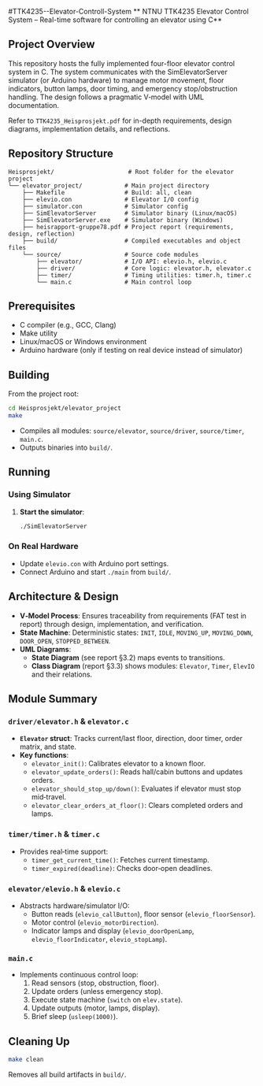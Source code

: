 
#TTK4235--Elevator-Controll-System
** NTNU TTK4235 Elevator Control System – Real-time software for controlling an elevator using C**
## Project Overview

This repository hosts the fully implemented four-floor elevator control system in C. The system communicates with the SimElevatorServer simulator (or Arduino hardware) to manage motor movement, floor indicators, button lamps, door timing, and emergency stop/obstruction handling. The design follows a pragmatic V‑model with UML documentation.

Refer to `TTK4235_Heisprosjekt.pdf` for in-depth requirements, design diagrams, implementation details, and reflections.

## Repository Structure

```plain
Heisprosjekt/                     # Root folder for the elevator project
└── elevator_project/            # Main project directory
    ├── Makefile                 # Build: all, clean
    ├── elevio.con               # Elevator I/O config
    ├── simulator.con            # Simulator config
    ├── SimElevatorServer        # Simulator binary (Linux/macOS)
    ├── SimElevatorServer.exe    # Simulator binary (Windows)
    ├── heisrapport-gruppe78.pdf # Project report (requirements, design, reflection)
    ├── build/                   # Compiled executables and object files
    └── source/                  # Source code modules
        ├── elevator/            # I/O API: elevio.h, elevio.c
        ├── driver/              # Core logic: elevator.h, elevator.c
        ├── timer/               # Timing utilities: timer.h, timer.c
        └── main.c               # Main control loop
```

## Prerequisites

- C compiler (e.g., GCC, Clang)
- Make utility
- Linux/macOS or Windows environment
- Arduino hardware (only if testing on real device instead of simulator)

## Building

From the project root:

```bash
cd Heisprosjekt/elevator_project
make
```

- Compiles all modules: `source/elevator`, `source/driver`, `source/timer`, `main.c`.
- Outputs binaries into `build/`.

## Running

### Using Simulator

1. **Start the simulator**:
   ```bash
   ./SimElevatorServer

### On Real Hardware

- Update `elevio.con` with Arduino port settings.
- Connect Arduino and start `./main` from `build/`.

## Architecture & Design

- **V‑Model Process**: Ensures traceability from requirements (FAT test in report) through design, implementation, and verification.
- **State Machine**: Deterministic states: `INIT`, `IDLE`, `MOVING_UP`, `MOVING_DOWN`, `DOOR_OPEN`, `STOPPED_BETWEEN`.
- **UML Diagrams**:
  - **State Diagram** (see report §3.2) maps events to transitions.
  - **Class Diagram** (report §3.3) shows modules: `Elevator`, `Timer`, `ElevIO` and their relations.

## Module Summary

### `driver/elevator.h` & `elevator.c`

- **`Elevator` struct**: Tracks current/last floor, direction, door timer, order matrix, and state.
- **Key functions**:
  - `elevator_init()`: Calibrates elevator to a known floor.
  - `elevator_update_orders()`: Reads hall/cabin buttons and updates orders.
  - `elevator_should_stop_up/down()`: Evaluates if elevator must stop mid‑travel.
  - `elevator_clear_orders_at_floor()`: Clears completed orders and lamps.

### `timer/timer.h` & `timer.c`

- Provides real‑time support:
  - `timer_get_current_time()`: Fetches current timestamp.
  - `timer_expired(deadline)`: Checks door‑open deadlines.

### `elevator/elevio.h` & `elevio.c`

- Abstracts hardware/simulator I/O:
  - Button reads (`elevio_callButton`), floor sensor (`elevio_floorSensor`).
  - Motor control (`elevio_motorDirection`).
  - Indicator lamps and display (`elevio_doorOpenLamp`, `elevio_floorIndicator`, `elevio_stopLamp`).

### `main.c`

- Implements continuous control loop:
  1. Read sensors (stop, obstruction, floor).
  2. Update orders (unless emergency stop).
  3. Execute state machine (`switch` on `elev.state`).
  4. Update outputs (motor, lamps, display).
  5. Brief sleep (`usleep(1000)`).

## Cleaning Up

```bash
make clean
```
Removes all build artifacts in `build/`.


